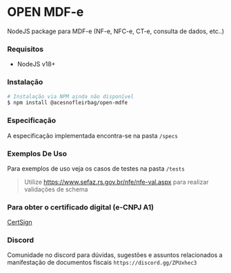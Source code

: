 # OPEN MDF-e

NodeJS package para MDF-e (NF-e, NFC-e, CT-e, consulta de dados, etc..)

### Requisitos

- NodeJS v18+

### Instalação

```bash
# Instalação via NPM ainda não disponível
$ npm install @acesnofleirbag/open-mdfe
```

### Especificação

A especificação implementada encontra-se na pasta `/specs`

### Exemplos De Uso

Para exemplos de uso veja os casos de testes na pasta `/tests`

> Utilize <https://www.sefaz.rs.gov.br/nfe/nfe-val.aspx> para realizar validações de schema 

### Para obter o certificado digital (e-CNPJ A1)

[CertSign](https://www.certisign.com.br/)

### Discord

Comunidade no discord para dúvidas, sugestões e assuntos relacionados a manifestação de documentos fiscais
`https://discord.gg/ZPUxhec3`

